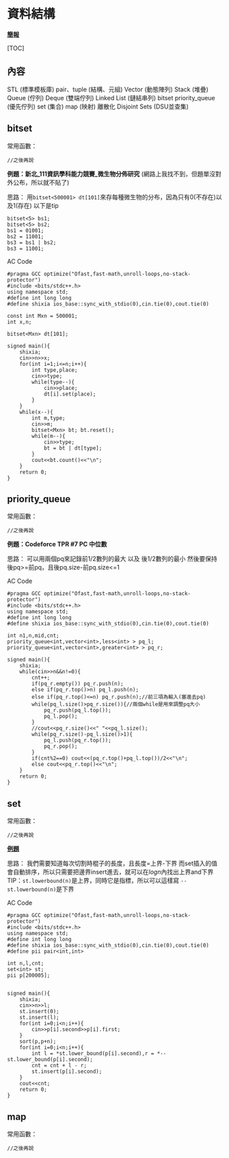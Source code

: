 # 資料結構

**[簡報](https://docs.google.com/presentation/d/10jPT6YzpmeYkJswN9X6QWLqCfRqZE5v0)**

[TOC]

## 內容
STL (標準模板庫)
pair、tuple (結構、元組)
Vector (動態陣列)
Stack (堆疊)
Queue (佇列)
Deque (雙端佇列)
Linked List (鏈結串列)
bitset
priority_queue (優先佇列)
set (集合)
map (映射)
離散化
Disjoint Sets (DSU並查集)

## bitset

常用函數：
```cpp=
//之後再說
```

**例題：新北_111資訊學科能力競賽_微生物分佈研究**
(網路上我找不到，但題單沒對外公布，所以就不貼了)

思路：
用`bitset<500001> dt[101]`來存每種微生物的分布，因為只有0(不存在)以及1(存在)
以下是tip
```cpp=
bitset<5> bs1;
bitset<5> bs2;
bs1 = 01001;
bs2 = 11001;
bs3 = bs1 | bs2;
bs3 = 11001;
```

AC Code
```cpp=
#pragma GCC optimize("Ofast,fast-math,unroll-loops,no-stack-protector")
#include <bits/stdc++.h>
using namespace std;
#define int long long
#define shixia ios_base::sync_with_stdio(0),cin.tie(0),cout.tie(0)

const int Mxn = 500001;
int x,n;

bitset<Mxn> dt[101];

signed main(){
    shixia;
    cin>>n>>x;
    for(int i=1;i<=n;i++){
        int type,place;
        cin>>type;
        while(type--){
            cin>>place;
            dt[i].set(place);
        }
    }
    while(x--){
        int m,type;
        cin>>m;
        bitset<Mxn> bt; bt.reset();
        while(m--){
            cin>>type;
            bt = bt | dt[type];
        }
        cout<<bt.count()<<"\n";
    }
    return 0;
}
```

## priority_queue

常用函數：
```cpp=
//之後再說
```

**例題：Codeforce TPR #7 PC 中位數**

思路：
可以用兩個pq來記錄前$1/2$數列的最大 以及 後$1/2$數列的最小
然後要保持後pq>=前pq，且後pq.size-前pq.size<=1

AC Code
```cpp=
#pragma GCC optimize("Ofast,fast-math,unroll-loops,no-stack-protector")
#include <bits/stdc++.h>
using namespace std;
#define int long long
#define shixia ios_base::sync_with_stdio(0),cin.tie(0),cout.tie(0)

int n1,n,mid,cnt;
priority_queue<int,vector<int>,less<int> > pq_l;
priority_queue<int,vector<int>,greater<int> > pq_r;

signed main(){
    shixia;
    while(cin>>n&&n!=0){
        cnt++;
        if(pq_r.empty()) pq_r.push(n);
        else if(pq_r.top()>n) pq_l.push(n);
        else if(pq_r.top()<=n) pq_r.push(n);//前三項為輸入(塞進去pq)
        while(pq_l.size()>pq_r.size()){//兩個while是用來調整pq大小
            pq_r.push(pq_l.top());
            pq_l.pop();
        }
        //cout<<pq_r.size()<<" "<<pq_l.size();
        while(pq_r.size()-pq_l.size()>1){
            pq_l.push(pq_r.top());
            pq_r.pop();
        }
        if(cnt%2==0) cout<<(pq_r.top()+pq_l.top())/2<<"\n";
        else cout<<pq_r.top()<<"\n";
    }
    return 0;
}
```

## set

常用函數：
```cpp=
//之後再說
```

**[例題](https://zerojudge.tw/ShowProblem?problemid=f607)**

思路：
我們需要知道每次切割時棍子的長度，且長度=上界-下界
而set插入的值會自動排序，所以只需要把邊界insert進去，就可以在$logn$內找出上界and下界
TIP：`st.lowerbound(n)`是上界，同時它是指標，所以可以這樣寫 `--st.lowerbound(n)`是下界

AC Code
```cpp=
#pragma GCC optimize("Ofast,fast-math,unroll-loops,no-stack-protector")
#include <bits/stdc++.h>
using namespace std;
#define int long long
#define shixia ios_base::sync_with_stdio(0),cin.tie(0),cout.tie(0)
#define pii pair<int,int>

int n,l,cnt;
set<int> st;
pii p[200005];


signed main(){
    shixia;
    cin>>n>>l;
    st.insert(0);
    st.insert(l);
    for(int i=0;i<n;i++){
        cin>>p[i].second>>p[i].first;
    }
    sort(p,p+n);
    for(int i=0;i<n;i++){
        int l = *st.lower_bound(p[i].second),r = *--st.lower_bound(p[i].second);
        cnt = cnt + l - r;
        st.insert(p[i].second);
    }
    cout<<cnt;
    return 0;
}
```

## map

常用函數：
```cpp=
//之後再說
```